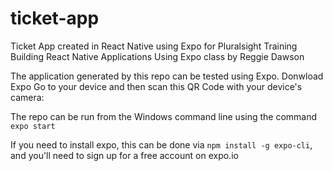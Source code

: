 # ticket-app

Ticket App created in React Native using Expo for Pluralsight Training Building React Native Applications Using Expo class by Reggie Dawson

The application generated by this repo can be tested using Expo. Donwload Expo Go to your device and then scan this QR Code with your device's camera:

The repo can be run from the Windows command line using the command `expo start`

If you need to install expo, this can be done via `npm install -g expo-cli`, and you'll need to sign up for a free account on expo.io
